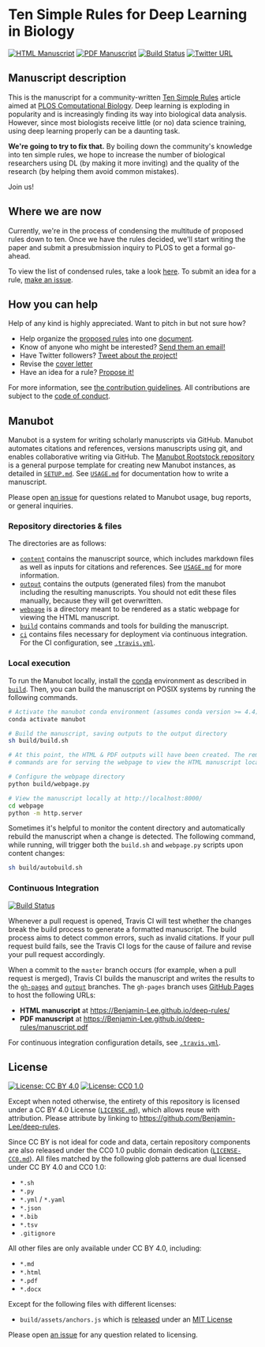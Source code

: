 # Ten Simple Rules for Deep Learning in Biology

<!-- usage note: edit the H1 title above to personalize the manuscript -->

[![HTML Manuscript](https://img.shields.io/badge/manuscript-HTML-blue.svg)](https://Benjamin-Lee.github.io/deep-rules/)
[![PDF Manuscript](https://img.shields.io/badge/manuscript-PDF-blue.svg)](https://Benjamin-Lee.github.io/deep-rules/manuscript.pdf)
[![Build Status](https://travis-ci.org/Benjamin-Lee/deep-rules.svg?branch=master)](https://travis-ci.org/Benjamin-Lee/deep-rules)
[![Twitter URL](https://img.shields.io/twitter/url/http/shields.io.svg?style=social)](https://twitter.com/intent/tweet?text=Have%20you%20used%20deep%20learning%20in%20your%20research%3F%20If%20so%2C%20contribute%20to%20the%20Ten%20Simple%20Rules%20for%20Deep%20Learning%20in%20Biology%20paper%21%0A%0Ahttp%3A%2F%2Fgithub.com%2FBenjamin-Lee%2Fdeep-rules)

## Manuscript description

<!-- usage note: edit this section. -->

This is the manuscript for a community-written [Ten Simple
Rules](https://collections.plos.org/ten-simple-rules) article aimed at [PLOS
Computational Biology](https://journals.plos.org/ploscompbiol/). Deep learning is exploding in
popularity and is increasingly finding its way into biological data analysis.
However, since most biologists receive little (or no) data science training,
using deep learning properly can be a daunting task.

**We're going to try to fix that.** By boiling down the community's knowledge
into ten simple rules, we hope to increase the number of biological researchers
using DL (by making it more inviting) and the quality of the research (by
helping them avoid common mistakes).

Join us!

## Where we are now

Currently, we're in the process of condensing the multitude of proposed rules
down to ten. Once we have the rules decided, we'll start writing the paper and
submit a presubmission inquiry to PLOS to get a formal go-ahead.

To view the list of condensed rules, take a look
[here](https://github.com/Benjamin-Lee/deep-rules/blob/master/rules.md). To
submit an idea for a rule, [make an
issue](https://github.com/Benjamin-Lee/deep-rules/issues/new?template=rule-proposal.md).

## How you can help

Help of any kind is highly appreciated. Want to pitch in but not sure how?

- Help organize the [proposed rules](https://github.com/Benjamin-Lee/deep-rules/issues?q=label%3Arule) into one [document](https://github.com/Benjamin-Lee/deep-rules/blob/master/rules.md).
- Know of anyone who might be interested? [Send them an email!](mailto:@?subject=Ten%20Simple%20Rules%20for%20Using%20Deep%20Learning%20in%20Biology%20paper&body=Take%20a%20look%20at%20the%20Deep%20Rules%20project%2C%20a%20PLOS%20Computational%20Biology%20paper%20written%20collaboratively%20using%20GitHub!%20%0A%0Ahttps%3A%2F%2Fgithub.com%2FBenjamin-Lee%2Fdeep-rules%0A%0AIf%20you%20know%20of%20anyone%20who%20might%20be%20interested%2C%20feel%20free%20to%20forward%20this%20email%20along!)
- Have Twitter followers? [Tweet about the project!](https://twitter.com/intent/tweet?text=Have%20you%20used%20deep%20learning%20in%20your%20research%3F%20If%20so%2C%20contribute%20to%20the%20Ten%20Simple%20Rules%20for%20Deep%20Learning%20in%20Biology%20paper%21%0A%0Ahttps%3A%2F%2Fgithub.com%2FBenjamin-Lee%2Fdeep-rules)
- Revise the [cover letter](https://github.com/Benjamin-Lee/deep-rules/edit/master/content/presubmission_inquiry.md)
- Have an idea for a rule? [Propose it!](https://github.com/Benjamin-Lee/deep-rules/issues/new?template=rule-proposal.md)

For more information, see [the contribution guidelines](CONTRIBUTING.md). All
contributions are subject to the [code of conduct](CODE_OF_CONDUCT.md).

## Manubot

<!-- usage note: do not edit this section -->

Manubot is a system for writing scholarly manuscripts via GitHub. Manubot
automates citations and references, versions manuscripts using git, and enables
collaborative writing via GitHub. The [Manubot Rootstock
repository](https://git.io/vQSvo) is a general purpose template for creating new
Manubot instances, as detailed in [`SETUP.md`](SETUP.md). See
[`USAGE.md`](USAGE.md) for documentation how to write a manuscript.

Please open [an issue](https://github.com/Benjamin-Lee/deep-rules/issues) for
questions related to Manubot usage, bug reports, or general inquiries.

### Repository directories & files

The directories are as follows:

+ [`content`](content) contains the manuscript source, which includes markdown files as well as inputs for citations and references.
  See [`USAGE.md`](USAGE.md) for more information.
+ [`output`](output) contains the outputs (generated files) from the manubot including the resulting manuscripts.
  You should not edit these files manually, because they will get overwritten.
+ [`webpage`](webpage) is a directory meant to be rendered as a static webpage for viewing the HTML manuscript.
+ [`build`](build) contains commands and tools for building the manuscript.
+ [`ci`](ci) contains files necessary for deployment via continuous integration.
  For the CI configuration, see [`.travis.yml`](.travis.yml).

### Local execution

To run the Manubot locally, install the [conda](https://conda.io) environment as described in [`build`](build).
Then, you can build the manuscript on POSIX systems by running the following commands.

```sh
# Activate the manubot conda environment (assumes conda version >= 4.4)
conda activate manubot

# Build the manuscript, saving outputs to the output directory
sh build/build.sh

# At this point, the HTML & PDF outputs will have been created. The remaining
# commands are for serving the webpage to view the HTML manuscript locally.

# Configure the webpage directory
python build/webpage.py

# View the manuscript locally at http://localhost:8000/
cd webpage
python -m http.server
```

Sometimes it's helpful to monitor the content directory and automatically rebuild the manuscript when a change is detected.
The following command, while running, will trigger both the `build.sh` and `webpage.py` scripts upon content changes:

```sh
sh build/autobuild.sh
```

### Continuous Integration

[![Build Status](https://travis-ci.org/Benjamin-Lee/deep-rules.svg?branch=master)](https://travis-ci.org/Benjamin-Lee/deep-rules)

Whenever a pull request is opened, Travis CI will test whether the changes break the build process to generate a formatted manuscript.
The build process aims to detect common errors, such as invalid citations.
If your pull request build fails, see the Travis CI logs for the cause of failure and revise your pull request accordingly.

When a commit to the `master` branch occurs (for example, when a pull request is merged), Travis CI builds the manuscript and writes the results to the [`gh-pages`](https://github.com/Benjamin-Lee/deep-rules/tree/gh-pages) and [`output`](https://github.com/Benjamin-Lee/deep-rules/tree/output) branches.
The `gh-pages` branch uses [GitHub Pages](https://pages.github.com/) to host the following URLs:

+ **HTML manuscript** at https://Benjamin-Lee.github.io/deep-rules/
+ **PDF manuscript** at https://Benjamin-Lee.github.io/deep-rules/manuscript.pdf

For continuous integration configuration details, see [`.travis.yml`](.travis.yml).

## License

<!--
usage note: edit this section to change the license of your manuscript or source code changes to this repository.
We encourage users to openly license their manuscripts, which is the default as specified below.
-->

[![License: CC BY 4.0](https://img.shields.io/badge/License%20All-CC%20BY%204.0-lightgrey.svg)](http://creativecommons.org/licenses/by/4.0/)
[![License: CC0 1.0](https://img.shields.io/badge/License%20Parts-CC0%201.0-lightgrey.svg)](https://creativecommons.org/publicdomain/zero/1.0/)

Except when noted otherwise, the entirety of this repository is licensed under a CC BY 4.0 License ([`LICENSE.md`](LICENSE.md)), which allows reuse with attribution.
Please attribute by linking to https://github.com/Benjamin-Lee/deep-rules.

Since CC BY is not ideal for code and data, certain repository components are also released under the CC0 1.0 public domain dedication ([`LICENSE-CC0.md`](LICENSE-CC0.md)).
All files matched by the following glob patterns are dual licensed under CC BY 4.0 and CC0 1.0:

+ `*.sh`
+ `*.py`
+ `*.yml` / `*.yaml`
+ `*.json`
+ `*.bib`
+ `*.tsv`
+ `.gitignore`

All other files are only available under CC BY 4.0, including:

+ `*.md`
+ `*.html`
+ `*.pdf`
+ `*.docx`

Except for the following files with different licenses:

+ `build/assets/anchors.js` which is [released](https://www.bryanbraun.com/anchorjs/) under an [MIT License](https://opensource.org/licenses/MIT)

Please open [an issue](https://github.com/Benjamin-Lee/deep-rules/issues) for any question related to licensing.

